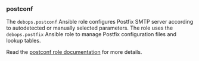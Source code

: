 ### postconf

The `debops.postconf` Ansible role configures Postfix SMTP server
according to autodetected or manually selected parameters. The role uses
the `debops.postfix` Ansible role to manage Postfix configuration files
and lookup tables.

Read the [postconf role documentation](https://docs.debops.org/en/HEAD/ansible/roles/postconf/) for more details.
